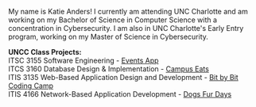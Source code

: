 My name is Katie Anders! I currently am attending UNC Charlotte and am working on my Bachelor of Science in Computer Science with a concentration in Cybersecurity. I am also in UNC Charlotte's Early Entry program, working on my Master of Science in Cybersecurity.

**UNCC Class Projects:** \
ITSC 3155 Software Engineering - [Events App](https://github.com/ebaca1/Group9Project) \
ITCS 3160 Database Design & Implementation - [Campus Eats](https://github.com/ITCS-3160/Campus-Eats) \
ITIS 3135 Web-Based Application Design and Development - [Bit by Bit Coding Camp](https://github.com/kanders2002/ITIS_3135_Project) \
ITIS 4166 Network-Based Application Development - [Dogs Fur Days](https://github.com/kanders2002/ITIS_4166_Project)
